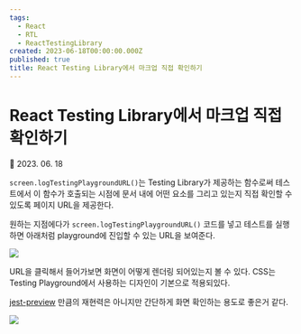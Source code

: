 ```yaml
---
tags:
  - React
  - RTL
  - ReactTestingLibrary
created: 2023-06-18T00:00:00.000Z
published: true
title: React Testing Library에서 마크업 직접 확인하기
---
```


# React Testing Library에서 마크업 직접 확인하기

📅 2023. 06. 18

`screen.logTestingPlaygroundURL()`는 Testing Library가 제공하는 함수로써 테스트에서 이 함수가 호출되는 시점에 문서 내에 어떤 요소를 그리고 있는지 직접 확인할 수 있도록 페이지 URL을 제공한다.

원하는 지점에다가 `screen.logTestingPlaygroundURL()` 코드를 넣고 테스트를 실행하면 아래처럼 playground에 진입할 수 있는 URL을 보여준다.

![](https://i.imgur.com/BLWe9X4.png)

URL을 클릭해서 들어가보면 화면이 어떻게 렌더링 되어있는지 볼 수 있다. CSS는 Testing Playground에서 사용하는 디자인이 기본으로 적용되있다.

[jest-preview](https://github.com/nvh95/jest-preview) 만큼의 재현력은 아니지만 간단하게 화면 확인하는 용도로 좋은거 같다.

![](https://i.imgur.com/dKIQnrK.png)
